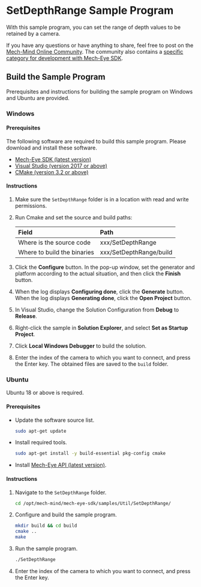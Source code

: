 # SetDepthRange Sample Program

With this sample program, you can set the range of depth values to be retained by a camera.

If you have any questions or have anything to share, feel free to post on the [Mech-Mind Online Community](https://community.mech-mind.com/). The community also contains a [specific category for development with Mech-Eye SDK](https://community.mech-mind.com/c/mech-eye-sdk-development/19).

## Build the Sample Program

Prerequisites and instructions for building the sample program on Windows and Ubuntu are provided.

### Windows

#### Prerequisites

The following software are required to build this sample program. Please download and install these software.

* [Mech-Eye SDK (latest version)](https://community.mech-mind.com/c/latest-product-downloads/10)
* [Visual Studio (version 2017 or above)](https://visualstudio.microsoft.com/vs/community/)
* [CMake (version 3.2 or above)](https://cmake.org/download/)

#### Instructions

1. Make sure the `SetDepthRange` folder is in a location with read and write permissions.
2. Run Cmake and set the source and build paths:
   
   | Field                       | Path                    |
   | :----                       | :----                   |
   | Where is the source code    | xxx/SetDepthRange       |
   | Where to build the binaries | xxx/SetDepthRange/build |

3. Click the **Configure** button. In the pop-up window, set the generator and platform according to the actual situation, and then click the **Finish** button.
4. When the log displays **Configuring done**, click the **Generate** button. When the log displays **Generating done**, click the **Open Project** button.
5. In Visual Studio, change the Solution Configuration from **Debug** to **Release**.
6. Right-click the sample in **Solution Explorer**, and select **Set as Startup Project**.
7. Click **Local Windows Debugger** to build the solution.
8. Enter the index of the camera to which you want to connect, and press the Enter key. The obtained files are saved to the `build` folder.

### Ubuntu

Ubuntu 18 or above is required.

#### Prerequisites

* Update the software source list.
  
  ```bash
  sudo apt-get update
  ```
  
* Install required tools.
  
  ```bash
  sudo apt-get install -y build-essential pkg-config cmake
  ```

* Install [Mech-Eye API (latest version)](https://community.mech-mind.com/c/latest-product-downloads/10).

#### Instructions

1. Navigate to the `SetDepthRange` folder. 
   
   ```bash
   cd /opt/mech-mind/mech-eye-sdk/samples/Util/SetDepthRange/
   ```

2. Configure and build the sample program.

   ```bash
   mkdir build && cd build
   cmake ..
   make
   ```

3. Run the sample program.

   ```bash
   ./SetDepthRange
   ```

4. Enter the index of the camera to which you want to connect, and press the Enter key.
